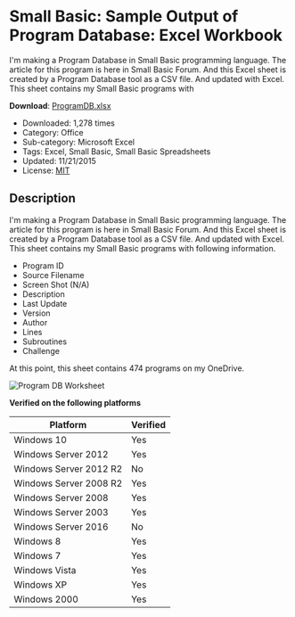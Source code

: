 # Small Basic: Sample Output of Program Database: Excel Workbook
I'm making a Program Database in Small Basic programming language.  The article for this program is here in Small Basic Forum.  And this Excel sheet is created by a Program Database tool as a CSV file.  And updated with Excel.  This sheet contains my Small Basic programs with

**Download**: [ProgramDB.xlsx](https://github.com/nonkit/SBResources/raw/master/db/ProgramDB.xlsx)

- Downloaded: 1,278 times
- Category: Office
- Sub-category: Microsoft Excel
- Tags: Excel, Small Basic, Small Basic Spreadsheets
- Updated: 11/21/2015
- License: [MIT](/LICENSE)

## Description
I'm making a Program Database in Small Basic programming language.  The article for this program is here in Small Basic Forum.  And this Excel sheet is created by a Program Database tool as a CSV file.  And updated with Excel.  This sheet contains my Small Basic programs with following information.

- Program ID
- Source Filename
- Screen Shot (N/A)
- Description
- Last Update
- Version
- Author
- Lines
- Subroutines
- Challenge

At this point, this sheet contains 474 programs on my OneDrive.

![Program DB Worksheet](ProgramDBWroksheet.png)

**Verified on the following platforms**

| Platform | Verified |
| --- | --- |
| Windows 10 | Yes |
| Windows Server 2012 | Yes |
| Windows Server 2012 R2 | No |
| Windows Server 2008 R2 | Yes |
| Windows Server 2008 | Yes |
| Windows Server 2003 | Yes |
| Windows Server 2016 | No |
| Windows 8 | Yes |
| Windows 7 | Yes |
| Windows Vista | Yes |
| Windows XP | Yes |
| Windows 2000 | Yes |

